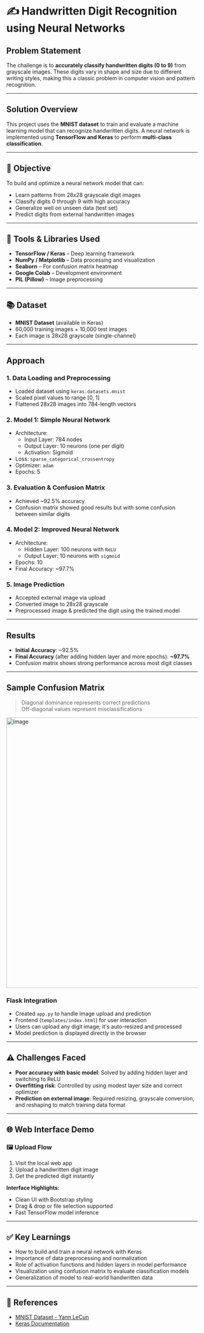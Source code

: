 # ✍️ Handwritten Digit Recognition using Neural Networks

##  Problem Statement

The challenge is to **accurately classify handwritten digits (0 to 9)** from grayscale images. These digits vary in shape and size due to different writing styles, making this a classic problem in computer vision and pattern recognition.

---

##  Solution Overview

This project uses the **MNIST dataset** to train and evaluate a machine learning model that can recognize handwritten digits. A neural network is implemented using **TensorFlow and Keras** to perform **multi-class classification**.

---

## 🎯 Objective

To build and optimize a neural network model that can:
- Learn patterns from 28x28 grayscale digit images
- Classify digits 0 through 9 with high accuracy
- Generalize well on unseen data (test set)
- Predict digits from external handwritten images

---

## 🧰 Tools & Libraries Used

- **TensorFlow / Keras** – Deep learning framework
- **NumPy / Matplotlib** – Data processing and visualization
- **Seaborn** – For confusion matrix heatmap
- **Google Colab** – Development environment
- **PIL (Pillow)** – Image preprocessing

---

## 📚 Dataset

- **MNIST Dataset** (available in Keras)
- 60,000 training images + 10,000 test images
- Each image is 28x28 grayscale (single-channel)

---

## Approach

### 1. **Data Loading and Preprocessing**
- Loaded dataset using `keras.datasets.mnist`
- Scaled pixel values to range [0, 1]
- Flattened 28x28 images into 784-length vectors

### 2. **Model 1: Simple Neural Network**
- Architecture:
  - Input Layer: 784 nodes
  - Output Layer: 10 neurons (one per digit)
  - Activation: Sigmoid
- Loss: `sparse_categorical_crossentropy`
- Optimizer: `adam`
- Epochs: 5

### 3. **Evaluation & Confusion Matrix**
- Achieved ~92.5% accuracy
- Confusion matrix showed good results but with some confusion between similar digits

### 4. **Model 2: Improved Neural Network**
- Architecture:
  - Hidden Layer: 100 neurons with `ReLU`
  - Output Layer: 10 neurons with `sigmoid`
- Epochs: 10
- Final Accuracy: ~97.7%

### 5. **Image Prediction**
- Accepted external image via upload
- Converted image to 28x28 grayscale
- Preprocessed image & predicted the digit using the trained model

---

##  Results

- **Initial Accuracy**: ~92.5%  
- **Final Accuracy** (after adding hidden layer and more epochs): **~97.7%**
- Confusion matrix shows strong performance across most digit classes

---

##  Sample Confusion Matrix

> Diagonal dominance represents correct predictions  
> Off-diagonal values represent misclassifications

<img width="1039" height="711" alt="image" src="https://github.com/user-attachments/assets/18a78341-5038-4d0e-9488-e85a624dc231" />

### **Flask Integration**
- Created `app.py` to handle image upload and prediction
- Frontend (`templates/index.html`) for user interaction
- Users can upload any digit image; it's auto-resized and processed
- Model prediction is displayed directly in the browser




---

## ⚠️ Challenges Faced

- **Poor accuracy with basic model**: Solved by adding hidden layer and switching to ReLU
- **Overfitting risk**: Controlled by using modest layer size and correct optimizer
- **Prediction on external image**: Required resizing, grayscale conversion, and reshaping to match training data format

---


## 🌐 Web Interface Demo

### 🖼️ Upload Flow
1. Visit the local web app
2. Upload a handwritten digit image
3. Get the predicted digit instantly

**Interface Highlights:**
- Clean UI with Bootstrap styling
- Drag & drop or file selection supported
- Fast TensorFlow model inference

---


## ✅ Key Learnings

- How to build and train a neural network with Keras
- Importance of data preprocessing and normalization
- Role of activation functions and hidden layers in model performance
- Visualization using confusion matrix to evaluate classification models
- Generalization of model to real-world handwritten data

---




## 📌 References

- [MNIST Dataset - Yann LeCun](http://yann.lecun.com/exdb/mnist/)
- [Keras Documentation](https://keras.io/api/)
